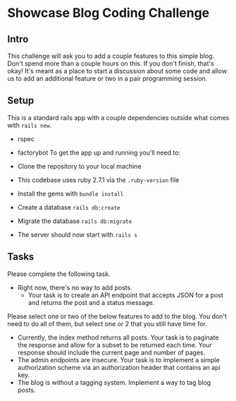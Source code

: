 # Showcase Blog Coding Challenge

## Intro

This challenge will ask you to add a couple features to this simple blog.
Don't spend more than a couple hours on this. If you don't finish, that's okay!
It's meant as a place to start a discussion about some code and allow us to add an additional feature
or two in a pair programming session.

## Setup

This is a standard rails app with a couple dependencies outside what comes with `rails new`.
* rspec
* factorybot
To get the app up and running you'll need to:

* Clone the repository to your local machine
* This codebase uses ruby 2.7.1 via the `.ruby-version` file
* Install the gems with `bundle install`
* Create a database `rails db:create`
* Migrate the database `rails db:migrate`
* The server should now start with `rails s`

## Tasks

Please complete the following task.

* Right now, there's no way to add posts.
  * Your task is to create an API endpoint that accepts JSON for a post and returns the post and a status message.

Please select one or two of the below features to add to the blog. You don't need to do all of them, but select one or 2 that you still have time for.

* Currently, the index method returns all posts. Your task is to paginate the response and allow for a subset to be returned each time. Your response should include the current page and number of pages.
* The admin endpoints are insecure. Your task is to implement a simple authorization scheme via an authorization header that contains an api key.
* The blog is without a tagging system. Implement a way to tag blog posts.

